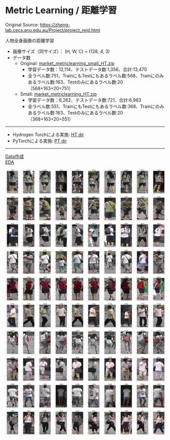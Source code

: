 # Metric Learning / 距離学習

Original Source: https://zheng-lab.cecs.anu.edu.au/Project/project_reid.html
  
人物全身画像の距離学習
 - 画像サイズ（同サイズ）： (H, W, C) = (128, 4, 3)
 - データ数
   - Original: [market_metriclearning_small_HT.zip](https://sample-data-open.s3.ap-northeast-1.amazonaws.com/market-metriclearning/market_metriclearning_HT.zip)
     - 学習データ数：12,114、テストデータ数:1,356、合計:13,470
     - 全ラベル数:751、TrainにもTestにもあるラベル数:568、Trainにのみあるラベル数:163、Testのみにあるラベル数:20（568+163+20=751）
   - Small: [market_metriclearning_HT.zip](https://sample-data-open.s3.ap-northeast-1.amazonaws.com/market-metriclearning/market_metriclearning_small_HT.zip)
     - 学習データ数：6,262、テストデータ数:721、合計:6,983
     - 全ラベル数:551、TrainにもTestにもあるラベル数:368、Trainにのみあるラベル数:163、Testのみにあるラベル数:20（368+163+20=551）
  
***

 - Hydrogen Torchによる実施: [HT dir](./HT)
 - PyTorchによる実施: [PT dir](./PT)
   
***

[Data作成](./make_dataset.ipynb)  
[EDA](./EDA.ipynb)  
  
  
<img src="./display_images/sample_imgs.png" alt="sample">

